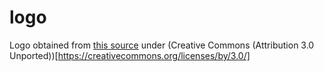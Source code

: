# logo

Logo obtained from [this source](https://www.iconfinder.com/icons/309004/sport_volleyball_icon) under (Creative Commons (Attribution 3.0 Unported))[https://creativecommons.org/licenses/by/3.0/]
